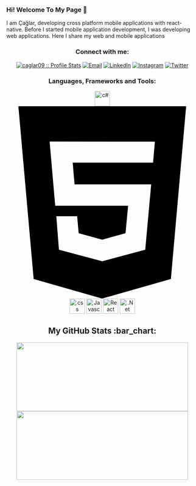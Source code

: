 ### Hi! Welcome To My Page 👋

I am Çağlar, developing cross platform mobile applications with react-native. Before I started mobile application development, I was developing web applications. Here I share my web and mobile applications

<h3 align="center">Connect with me:</h3>
<p align="center">
<a href="https://github.com/caglar09" target="_blank"><img src="https://komarev.com/ghpvc/?username=caglar09&color=green" alt="caglar09 :: Profile Stats"></a>
<a href="mailto:cglryldrm.09@gmail.com" target="_blank"><img alt="Email" src="https://img.shields.io/badge/Gmail-cglryldrm.09@gmail.com-4353ff?style=social&logo=gmail"></a>
<a href="https://www.linkedin.com/in/cglr-yldrm/" target="_blank"><img alt="LinkedIn" src="https://img.shields.io/badge/LinkedIn-Çağlar_Yıldırım-0e76a8?style=flat-square&logo=linkedin"></a>
<a href="https://www.instagram.com/cglryldrm09/" target="_blank"><img alt="Instagram" src="https://img.shields.io/badge/Instagram-Çağlar_Yıldırım-E4405F?style=flat-square&logo=instagram"></a>
  <a href="https://twitter.com/cglryldrm_09" target="_blank"><img alt="Twitter" src="https://img.shields.io/badge/Twitter-Çağlar_Yıldırım-1DA1F2?style=flat-square&logo=twitter"></a>
</p>

<h3 align="center">Languages, Frameworks and Tools:</h3>
<p align="center"> 
<img src="https://img.shields.io/badge/-C#-white?logo=CSharp" alt="c#" width="40" height="40"/> 
<svg role="img" viewBox="0 0 24 24" xmlns="http://www.w3.org/2000/svg"><path d="M1.5 0h21l-1.91 21.563L11.977 24l-8.564-2.438L1.5 0zm7.031 9.75l-.232-2.718 10.059.003.23-2.622L5.412 4.41l.698 8.01h9.126l-.326 3.426-2.91.804-2.955-.81-.188-2.11H6.248l.33 4.171L12 19.351l5.379-1.443.744-8.157H8.531z"/></svg><img src="https://upload.wikimedia.org/wikipedia/commons/3/3d/CSS.3.svg" alt="css" width="40" height="40"/> 
<img src="https://raw.githubusercontent.com/jmnote/z-icons/master/svg/javascript.svg" alt="Javascript" width="40" height="40"/>
<img src="https://d33wubrfki0l68.cloudfront.net/554c3b0e09cf167f0281fda839a5433f2040b349/ecfc9/img/header_logo.svg" alt="React Native" width="40" height="40"/>
<img src="https://upload.wikimedia.org/wikipedia/commons/e/ee/.NET_Core_Logo.svg" alt=".Net Core" width="40" height="40"/>


<h2 align="center">My GitHub Stats :bar_chart:</h2>
<p align="center">
  <img src="https://github-readme-stats.vercel.app/api?username=caglar09&show_icons=true&theme=github-light" width="450" height="180">
  <img src="https://github-readme-stats.vercel.app/api/top-langs/?username=caglar09&show_icons=true&layout=compact&theme=github-light" width="450" height="180">
</p>

<!--
**caglar09/caglar09** is a ✨ _special_ ✨ repository because its `README.md` (this file) appears on your GitHub profile.

Here are some ideas to get you started:

- 🔭 I’m currently working on ...
- 🌱 I’m currently learning ...
- 👯 I’m looking to collaborate on ...
- 🤔 I’m looking for help with ...
- 💬 Ask me about ...
- 📫 How to reach me: ...
- 😄 Pronouns: ...
- ⚡ Fun fact: ...
-->
